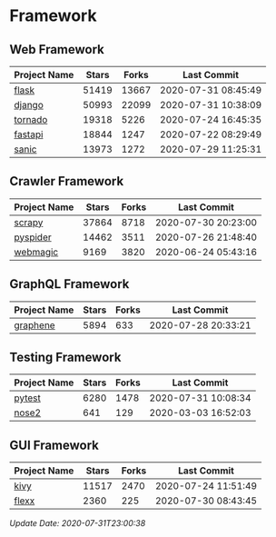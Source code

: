 # Framework

## Web Framework

| Project Name | Stars | Forks | Last Commit |
| ------------ | ----- | ----- | ----------- |
| [flask](https://github.com/pallets/flask) | 51419 | 13667 | 2020-07-31 08:45:49 |
| [django](https://github.com/django/django) | 50993 | 22099 | 2020-07-31 10:38:09 |
| [tornado](https://github.com/tornadoweb/tornado) | 19318 | 5226 | 2020-07-24 16:45:35 |
| [fastapi](https://github.com/tiangolo/fastapi) | 18844 | 1247 | 2020-07-22 08:29:49 |
| [sanic](https://github.com/huge-success/sanic) | 13973 | 1272 | 2020-07-29 11:25:31 |

## Crawler Framework

| Project Name | Stars | Forks | Last Commit |
| ------------ | ----- | ----- | ----------- |
| [scrapy](https://github.com/scrapy/scrapy) | 37864 | 8718 | 2020-07-30 20:23:00 |
| [pyspider](https://github.com/binux/pyspider) | 14462 | 3511 | 2020-07-26 21:48:40 |
| [webmagic](https://github.com/code4craft/webmagic) | 9169 | 3820 | 2020-06-24 05:43:16 |

## GraphQL Framework

| Project Name | Stars | Forks | Last Commit |
| ------------ | ----- | ----- | ----------- |
| [graphene](https://github.com/graphql-python/graphene) | 5894 | 633 | 2020-07-28 20:33:21 |

## Testing Framework

| Project Name | Stars | Forks | Last Commit |
| ------------ | ----- | ----- | ----------- |
| [pytest](https://github.com/pytest-dev/pytest) | 6280 | 1478 | 2020-07-31 10:08:34 |
| [nose2](https://github.com/nose-devs/nose2) | 641 | 129 | 2020-03-03 16:52:03 |

## GUI Framework

| Project Name | Stars | Forks | Last Commit |
| ------------ | ----- | ----- | ----------- |
| [kivy](https://github.com/kivy/kivy) | 11517 | 2470 | 2020-07-24 11:51:49 |
| [flexx](https://github.com/flexxui/flexx) | 2360 | 225 | 2020-07-30 08:43:45 |

*Update Date: 2020-07-31T23:00:38*
